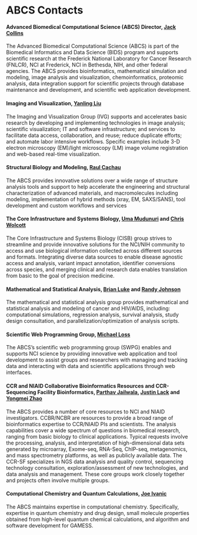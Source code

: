 # ABCS Contacts

#### Advanced Biomedical Computational Science (ABCS) Director, [Jack Collins](mailto:collinja@mail.nih.gov)

The Advanced Biomedical Computational Science (ABCS) is part of the Biomedical Informatics and Data Science (BIDS) program and supports scientific research at the Frederick National Laboratory for Cancer Research (FNLCR), NCI at Frederick, NCI in Bethesda, NIH, and other federal agencies. The ABCS provides bioinformatics, mathematical simulation and modeling, image analysis and visualization, chemoinformatics, proteomic analysis, data integration support for scientific projects through database maintenance and development, and scientific web application development.

#### Imaging and Visualization, [Yanling Liu](mailto:Yanling.Liu@nih.gov)

The Imaging and Visualization Group (IVG) supports and accelerates basic research by developing and implementing technologies in image analysis; scientific visualization; IT and software infrastructure; and services to facilitate data access, collaboration, and reuse; reduce duplicate efforts; and automate labor intensive workflows. Specific examples include 3-D electron microscopy (EM)/light microscopy (LM) image volume registration and web-based real-time visualization.

#### Structural Biology and Modeling, [Raul Cachau](mailto:raul.cachau@nih.gov)

The ABCS provides innovative solutions over a wide range of  structure analysis tools and support to help accelerate the engineering and structural characterization of advanced materials, and macromolecules including modeling, implementation of hybrid methods (xray, EM, SAXS/SANS), tool development and custom workflows and services

#### The Core Infrastructure and Systems Biology, [Uma Mudunuri](mailto:mudunuriu@mail.nih.gov) and [Chris Wolcott](mailto:chris.wolcott@nih.gov)

The Core Infrastructure and Systems Biology (CISB) group strives to streamline and provide innovative solutions for the NCI/NIH community to access and use biological information collected across different sources and formats. Integrating diverse data sources to enable disease agnostic access and analysis, variant impact annotation, identifier conversions across species, and merging clinical and research data enables translation from basic to the goal of precision medicine.

#### Mathematical and Statistical Analysis, [Brian Luke](mailto:lukebria@mail.nih.gov) and [Randy Johnson](mailto:randall.johnson@nih.gov)

The mathematical and statistical analysis group provides mathematical and statistical analysis and modeling of cancer and HIV/AIDS, including: computational simulations, regression analysis, survival analysis, study design consultation, and parallelization/optimization of analysis scripts.

#### Scientific Web Programming Group, [Michael Loss](mailto:lossm@mail.nih.gov)

The ABCS’s scientific web programming group (SWPG) enables and supports NCI science by providing innovative web application and tool development to assist groups and researchers with managing and tracking data and interacting with data and scientific applications through web interfaces. 

#### CCR and NIAID Collaborative Bioinformatics Resources and CCR-Sequencing Facility Bioinformatics, [Parthav Jailwala](mailto:parthav.jailwala@nih.gov), [Justin Lack](mailto:justin.lack@nih.gov) and [Yongmei Zhao](mailto:zhaoyong@mail.nih.gov)

The ABCS provides a number of core resources to NCI and NIAID investigators. CCBR/NCBR are resources to provide a broad range of bioinformatics expertise to CCR/NIAID PIs and scientists. The analysis capabilities cover a wide spectrum of questions in biomedical research, ranging from basic biology to clinical applications. Typical requests involve the processing, analysis, and interpretation of high-dimensional data sets generated by microarray, Exome-seq, RNA-Seq, ChIP-seq, metagenomics, and mass spectrometry platforms, as well as publicly available data. The CCR-SF specializes in NGS data analysis and quality control, sequencing technology consultation, exploration/assessment of new technologies, and data analysis and management. These core groups work closely together and projects often involve multiple groups.

#### Computational Chemistry and Quantum Calculations, [Joe Ivanic](Joseph.Ivanic@nih.gov)

The ABCS maintains expertise in computational chemistry. Specifically, expertise in quantum chemistry and drug design, small molecule properties obtained from high-level quantum chemical calculations, and algorithm and software development for GAMESS.